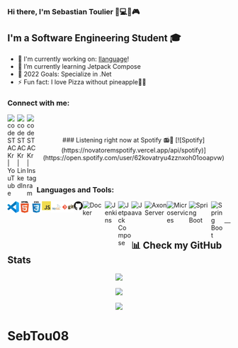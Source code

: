 ### Hi there, I'm Sebastian Toulier  🙋💻📖🎮  



## I'm a Software Engineering Student 🎓 

- 🔭 I'm currently working on: [Ilanguage][course]!
- 🌱 I’m currently learning Jetpack Compose 
- 🥅 2022 Goals: Specialize in .Net
- ⚡ Fun fact: I love Pizza without pineapple🍕😜

### Connect with me:


[<img align="left" alt="codeSTACKr | YouTube" width="22px" src="https://cdn.jsdelivr.net/npm/simple-icons@v3/icons/gmail.svg" />][youtube]
[<img align="left" alt="codeSTACKr | LinkedIn" width="22px" src="https://cdn.jsdelivr.net/npm/simple-icons@v3/icons/linkedin.svg" />][linkedin]
[<img align="left" alt="codeSTACKr | Instagram" width="22px" src="https://cdn.jsdelivr.net/npm/simple-icons@v3/icons/whatsapp.svg" />][instagram]

<br />
<br />
<p align="center">
### Listening right now at Spotify 📻🌋 
[![Spotify](https://novatoremspotify.vercel.app/api/spotify)](https://open.spotify.com/user/62kovatryu4zznxoh01ooapvw)

 </p>
<br />

### Languages and Tools:

<img align="left" alt="Visual Studio Code" width="26px" src="https://raw.githubusercontent.com/github/explore/80688e429a7d4ef2fca1e82350fe8e3517d3494d/topics/visual-studio-code/visual-studio-code.png" />
<img align="left" alt="HTML5" width="26px" src="https://raw.githubusercontent.com/github/explore/80688e429a7d4ef2fca1e82350fe8e3517d3494d/topics/html/html.png" />
<img align="left" alt="CSS3" width="26px" src="https://raw.githubusercontent.com/github/explore/80688e429a7d4ef2fca1e82350fe8e3517d3494d/topics/css/css.png" />
<img align="left" alt="JavaScript" width="20px" src="https://raw.githubusercontent.com/github/explore/80688e429a7d4ef2fca1e82350fe8e3517d3494d/topics/javascript/javascript.png" />


<img align="left" alt="MySQL" width="26px" src="https://raw.githubusercontent.com/github/explore/80688e429a7d4ef2fca1e82350fe8e3517d3494d/topics/mysql/mysql.png" />
<img align="left" alt="Git" width="26px" src="https://raw.githubusercontent.com/github/explore/80688e429a7d4ef2fca1e82350fe8e3517d3494d/topics/git/git.png" />
<img align="left" alt="GitHub" width="20px" src="https://raw.githubusercontent.com/github/explore/78df643247d429f6cc873026c0622819ad797942/topics/github/github.png" />
<img align="left" alt="Docker" width="50px"  src="https://1000marcas.net/wp-content/uploads/2020/02/Docker-Logo-1.png">
<img align="left" alt="Jenkins" width="30px" src="https://user-images.githubusercontent.com/65046165/143379968-f8ceb7d3-ac71-41c9-8f3d-9973cc8ffa86.png">
<img align="left" alt="Jetpack Compose" width="30px" src="https://user-images.githubusercontent.com/65046165/143380113-483e8321-4c65-47bc-ba88-e17ca087bbb1.png">
<img align="left" alt="Java" width="30px" src="https://user-images.githubusercontent.com/65046165/143380166-bc1c2a21-116d-41fd-bb16-68cab831fc84.png">
<img align="left" alt="Axon Server" width="50px" src="https://user-images.githubusercontent.com/65046165/143380229-c70fffff-87f0-425f-b48f-167a8c12abaa.png">
<img align="left" alt="Microservices" width="50px" src="https://user-images.githubusercontent.com/65046165/143381569-f5076f71-e288-4eb2-b9ab-71c93f9ea9cc.png">
<img align="left" alt="Spring Boot" width="50" src="https://user-images.githubusercontent.com/65046165/143381629-62ab2a65-181f-4e86-9f06-ff4fcc077cb2.png">
<img align="left" alt="Spring Boot" width="30" src="https://user-images.githubusercontent.com/65046165/143381632-9c908454-4d66-4378-a922-376e57d3ddf5.png">
<br />
<br />

---

## 📊 Check my GitHub Stats

  <p align="center">
<img height="180em" src="https://github-readme-stats.vercel.app/api?username=SebTou08&show_icons=true&hide_border=true&&count_private=true&include_all_commits=true&hile=stars&theme=highcontrast" />
    </p>

  <p align="center">
<img height="180em" src="https://github-readme-stats.vercel.app/api/top-langs/?username=SebTou08&show_icons=true&hide_border=true&layout=compact&langs_count=8&theme=vision-friendly-dark"/>
    </p>
      <p align="center">
<img height="180em" src="https://github-readme-streak-stats.herokuapp.com/?user=SebTou08&theme=midnight-purple"/>
    </p>

[website]: https://codeSTACKr.com
[course]: https://las-bichotas2-0.github.io/LandingPage/
[twitter]: https://twitter.com/codeSTACKr
[youtube]: mailto:sebaas14toulier@gmail.com
[instagram]: https://wa.link/09oy59
[linkedin]: https://www.linkedin.com/in/sebastian-toulier-6b25101b0
# SebTou08
